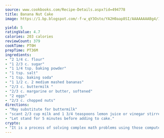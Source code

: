 ```yaml
---
source: www.cookbooks.com/Recipe-Details.aspx?id=494778
title: Banana Nut Cake
image: https://1.bp.blogspot.com/-f-w_qY3Osto/YA2H0aap8SI/AAAAAAAABg4/17myAO5s9b8JksYvWDXpYkaDlcY0g6k_gCLcBGAsYHQ/s296/3.png

yield: 5
ratingValue: 4.7
calories: 203 calories
reviewCount: 379
cookTime: PT0H
prepTime: PT36M
ingredients:
- "2 1/4 c. flour"
- "1 2/3 c. sugar"
- "1 1/4 tsp. baking powder"
- "1 tsp. salt"
- "1 tsp. baking soda"
- "1 1/2 c. 2 medium mashed bananas"
- "2/3 c. buttermilk "
- "2/3 c. margarine or butter, softened"
- "2 eggs"
- "2/3 c. chopped nuts"
directions:
- "May substitute for buttermilk"
- "scant 2/3 cup milk and 1 3/4 teaspoons lemon juice or vinegar stirred in."
- "Let stand for 5 minutes before adding to cake."
crypto:
- "It is a process of solving complex math problems using those computers which run bitcoin software."
---
```

